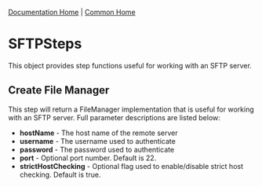 [Documentation Home](../../docs/readme.md) | [Common Home](../readme.md)

# SFTPSteps
This object provides step functions useful for working with an SFTP server.

## Create File Manager
This step will return a FileManager implementation that is useful for working with an SFTP server. Full parameter 
descriptions are listed below:

* **hostName** - The host name of the remote server
* **username** - The username used to authenticate
* **password** - The password used to authenticate
* **port** - Optional port number. Default is 22.
* **strictHostChecking** - Optional flag used to enable/disable strict host checking. Default is true.
